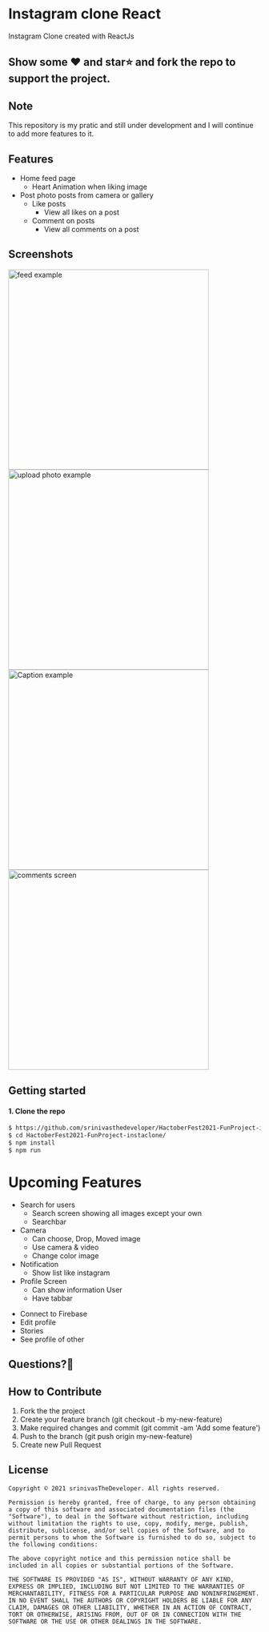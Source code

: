 # Instagram clone React

Instagram Clone created with ReactJs

## Show some :heart: and star:star: and fork the repo to support the project.

## Note
This repository is my pratic and still under development and I will continue to add more features to it.

## Features
 * Home feed page
    * Heart Animation when liking image
 * Post photo posts from camera or gallery
   * Like posts
      * View all likes on a post
   * Comment on posts
        * View all comments on a post   
## Screenshots


<p>
<img src="https://github.com/srinivasthedeveloper/HactoberFest2021-FunProject-instaclone-/blob/main/readme%20resource/demo1.png" alt="feed example" width = "400" >
<img src="https://github.com/srinivasthedeveloper/HactoberFest2021-FunProject-instaclone-/blob/main/readme%20resource/demo2.png" alt="upload photo example"width = "400" >
<img src="https://github.com/srinivasthedeveloper/HactoberFest2021-FunProject-instaclone-/blob/main/readme%20resource/demo3.png" alt="Caption example" width = "400">
<img src="https://github.com/srinivasthedeveloper/HactoberFest2021-FunProject-instaclone-/blob/main/readme%20resource/demo4.png" alt="comments screen" width = "400" >
</p>


## Getting started

#### 1. Clone the repo

```sh
$ https://github.com/srinivasthedeveloper/HactoberFest2021-FunProject-instaclone-.git
$ cd HactoberFest2021-FunProject-instaclone/
$ npm install
$ npm run
```

# Upcoming Features
 * Search for users
    * Search screen showing all images except your own
    * Searchbar
* Camera
    * Can choose, Drop, Moved image
    * Use camera & video
    * Change color image
* Notification
    * Show list like instagram 
 * Profile Screen
   * Can show information User
   * Have tabbar
 -  Connect to Firebase
 - Edit profile
 - Stories
 - See profile of other
 ## Questions?🤔

## How to Contribute
1. Fork the the project
2. Create your feature branch (git checkout -b my-new-feature)
3. Make required changes and commit (git commit -am 'Add some feature')
4. Push to the branch (git push origin my-new-feature)
5. Create new Pull Request

## License

    Copyright © 2021 srinivasTheDeveloper. All rights reserved.
    
    Permission is hereby granted, free of charge, to any person obtaining a copy of this software and associated documentation files (the "Software"), to deal in the Software without restriction, including without limitation the rights to use, copy, modify, merge, publish, distribute, sublicense, and/or sell copies of the Software, and to permit persons to whom the Software is furnished to do so, subject to the following conditions:
    
    The above copyright notice and this permission notice shall be included in all copies or substantial portions of the Software.
    
    THE SOFTWARE IS PROVIDED "AS IS", WITHOUT WARRANTY OF ANY KIND, EXPRESS OR IMPLIED, INCLUDING BUT NOT LIMITED TO THE WARRANTIES OF MERCHANTABILITY, FITNESS FOR A PARTICULAR PURPOSE AND NONINFRINGEMENT. IN NO EVENT SHALL THE AUTHORS OR COPYRIGHT HOLDERS BE LIABLE FOR ANY CLAIM, DAMAGES OR OTHER LIABILITY, WHETHER IN AN ACTION OF CONTRACT, TORT OR OTHERWISE, ARISING FROM, OUT OF OR IN CONNECTION WITH THE SOFTWARE OR THE USE OR OTHER DEALINGS IN THE SOFTWARE.
